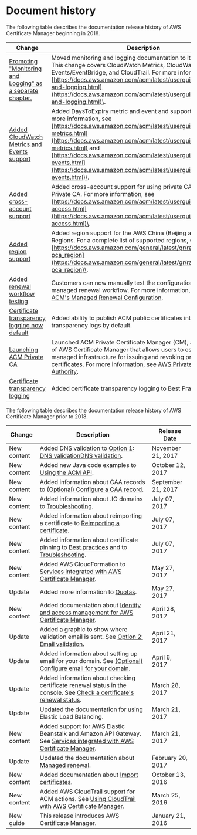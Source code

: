 # Document history<a name="dochistory"></a>



The following table describes the documentation release history of AWS Certificate Manager beginning in 2018\.

| Change | Description | Date | 
| --- |--- |--- |
| [Promoting "Monitoring and Logging" as a separate chapter\.](#dochistory) | Moved monitoring and logging documentation to its own chapter\. This change covers CloudWatch Metrics, CloudWatch Events/EventBridge, and CloudTrail\. For more information, see [https://docs.aws.amazon.com/acm/latest/userguide/monitoring-and-logging.html](https://docs.aws.amazon.com/acm/latest/userguide/monitoring-and-logging.html)\. | March 23, 2021 | 
| [Added CloudWatch Metrics and Events support](#dochistory) | Added DaysToExpiry metric and event and supporting APIs\. For more information, see [https://docs.aws.amazon.com/acm/latest/userguide/cloudwatch-metrics.html](https://docs.aws.amazon.com/acm/latest/userguide/cloudwatch-metrics.html) and [https://docs.aws.amazon.com/acm/latest/userguide/cloudwatch-events.html](https://docs.aws.amazon.com/acm/latest/userguide/cloudwatch-events.html)\. | March 3, 2021 | 
| [Added cross\-account support](#dochistory) | Added cross\-account support for using private CAs from ACM Private CA\. For more information, see [https://docs.aws.amazon.com/acm/latest/userguide/ca-access.html](https://docs.aws.amazon.com/acm/latest/userguide/ca-access.html)\. | August 17, 2020 | 
| [Added region support](#dochistory) | Added region support for the AWS China \(Beijing and Ningxia\) Regions\. For a complete list of supported regions, see [https://docs.aws.amazon.com/general/latest/gr/rande.html#acm-pca_region](https://docs.aws.amazon.com/general/latest/gr/rande.html#acm-pca_region)\. | March 4, 2020 | 
| [Added renewal workflow testing](#dochistory) | Customers can now manually test the configuration of their ACM managed renewal workflow\. For more information, see [Testing ACM's Managed Renewal Configuration](https://docs.aws.amazon.com/acm/latest/userguide/manual-renewal.html)\. | March 14, 2019 | 
| [Certificate transparency logging now default](#dochistory) | Added ability to publish ACM public certificates into certificate transparency logs by default\. | April 24, 2018 | 
| [Launching ACM Private CA](#dochistory) | Launched ACM Private Certificate Manager \(CM\), and extension of AWS Certificate Manager that allows users to establish a secure managed infrastructure for issuing and revoking private digital certificates\. For more information, see [AWS Private Certificate Authority](https://docs.aws.amazon.com/acm-pca/latest/userguide/PcaWelcome.html)\. | April 4, 2018 | 
| [Certificate transparency logging](#dochistory) | Added certificate transparency logging to Best Practices\. | March 27, 2018 | 

The following table describes the documentation release history of AWS Certificate Manager prior to 2018\.


| Change | Description | Release Date | 
| --- | --- | --- | 
| New content | Added DNS validation to [Option 1: DNS validationDNS validation](dns-validation.md)\.  | November 21, 2017 | 
| New content | Added new Java code examples to [Using the ACM API](sdk.md)\.  | October 12, 2017 | 
| New content | Added information about CAA records to [\(Optional\) Configure a CAA record](setup-caa.md)\.  | September 21, 2017 | 
| New content | Added information about \.IO domains to [Troubleshooting](troubleshooting.md)\.  | July 07, 2017 | 
| New content | Added information about reimporting a certificate to [Reimporting a certificate](import-reimport.md)\.  | July 07, 2017 | 
| New content | Added information about certificate pinning to [Best practices](acm-bestpractices.md) and to [Troubleshooting](troubleshooting.md)\.  | July 07, 2017 | 
| New content | Added AWS CloudFormation to [Services integrated with AWS Certificate Manager](acm-services.md)\.  | May 27, 2017 | 
| Update | Added more information to [Quotas](acm-limits.md)\.  | May 27, 2017 | 
| New content | Added documentation about [Identity and access management for AWS Certificate Manager](security-iam.md)\.  | April 28, 2017 | 
| Update | Added a graphic to show where validation email is sent\. See [Option 2: Email validation](email-validation.md)\.  | April 21, 2017 | 
| Update | Added information about setting up email for your domain\. See [\(Optional\) Configure email for your domain](setup-email.md)\.  | April 6, 2017 | 
| Update | Added information about checking certificate renewal status in the console\. See [Check a certificate's renewal status](check-certificate-renewal-status.md)\.  | March 28, 2017 | 
| Update | Updated the documentation for using Elastic Load Balancing\. | March 21, 2017 | 
| New content | Added support for AWS Elastic Beanstalk and Amazon API Gateway\. See [Services integrated with AWS Certificate Manager](acm-services.md)\. | March 21, 2017 | 
| Update | Updated the documentation about [Managed renewal](managed-renewal.md)\. | February 20, 2017 | 
|  New content  |  Added documentation about [Import certificates](import-certificate.md)\.  |  October 13, 2016  | 
|  New content  |  Added AWS CloudTrail support for ACM actions\. See [Using CloudTrail with AWS Certificate Manager](cloudtrail.md)\.  |  March 25, 2016  | 
|  New guide  |  This release introduces AWS Certificate Manager\.  |  January 21, 2016  | 